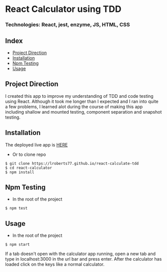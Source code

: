 # React Calculator using TDD
### Technologies: React, jest, enzyme, JS, HTML, CSS

## Index
* [Project Direction](#Project)
* [Installation](#Install)
* [Npm Testing](#Npmtest)
* [Usage](#Usage)

## <a name="Project">Project Direction</a>
I created this app to improve my understanding of TDD and code testing using React. Although it took me longer than I expected and I ran into quite a few problems, I learned alot during the course of making this app including shallow and mounted testing, component separation and snapshot testing.

## <a name="Install">Installation</a>
The deployed live app is [HERE](https://lroberts77.github.io/react-calculate-tdd/)

* Or to clone repo
```shell
$ git clone https://lroberts77.github.io/react-calculate-tdd
$ cd react-calculator
$ npm install
```

## <a name="Npmtest">Npm Testing</a>
* In the root of the project
```shell
$ npm test
```

## <a name="Usage">Usage</a>
* In the root of the project
```shell
$ npm start
```
If a tab doesn't open with the calculator app running, open a new tab and type in localhost:3000 in the url bar and press enter. After the calculator has loaded click on the keys like a normal calculator.
